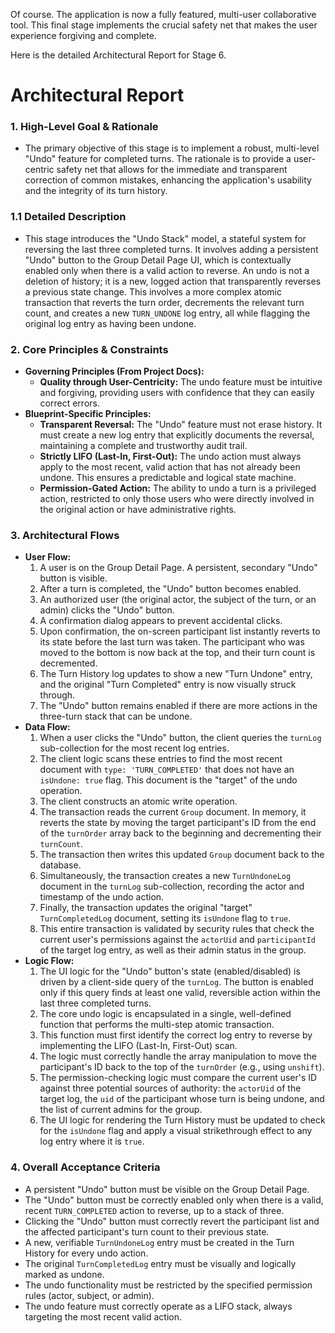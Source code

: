 Of course. The application is now a fully featured, multi-user collaborative tool. This final stage implements the crucial safety net that makes the user experience forgiving and complete.

Here is the detailed Architectural Report for Stage 6.

 # **Architectural Report**

### **1. High-Level Goal & Rationale**
*   The primary objective of this stage is to implement a robust, multi-level "Undo" feature for completed turns. The rationale is to provide a user-centric safety net that allows for the immediate and transparent correction of common mistakes, enhancing the application's usability and the integrity of its turn history.

### **1.1 Detailed Description**
*   This stage introduces the "Undo Stack" model, a stateful system for reversing the last three completed turns. It involves adding a persistent "Undo" button to the Group Detail Page UI, which is contextually enabled only when there is a valid action to reverse. An undo is not a deletion of history; it is a new, logged action that transparently reverses a previous state change. This involves a more complex atomic transaction that reverts the turn order, decrements the relevant turn count, and creates a new `TURN_UNDONE` log entry, all while flagging the original log entry as having been undone.

### **2. Core Principles & Constraints**
*   **Governing Principles (From Project Docs):**
    *   **Quality through User-Centricity:** The undo feature must be intuitive and forgiving, providing users with confidence that they can easily correct errors.
*   **Blueprint-Specific Principles:**
    *   **Transparent Reversal:** The "Undo" feature must not erase history. It must create a new log entry that explicitly documents the reversal, maintaining a complete and trustworthy audit trail.
    *   **Strictly LIFO (Last-In, First-Out):** The undo action must always apply to the most recent, valid action that has not already been undone. This ensures a predictable and logical state machine.
    *   **Permission-Gated Action:** The ability to undo a turn is a privileged action, restricted to only those users who were directly involved in the original action or have administrative rights.

### **3. Architectural Flows**
*   **User Flow:**
    1.  A user is on the Group Detail Page. A persistent, secondary "Undo" button is visible.
    2.  After a turn is completed, the "Undo" button becomes enabled.
    3.  An authorized user (the original actor, the subject of the turn, or an admin) clicks the "Undo" button.
    4.  A confirmation dialog appears to prevent accidental clicks.
    5.  Upon confirmation, the on-screen participant list instantly reverts to its state before the last turn was taken. The participant who was moved to the bottom is now back at the top, and their turn count is decremented.
    6.  The Turn History log updates to show a new "Turn Undone" entry, and the original "Turn Completed" entry is now visually struck through.
    7.  The "Undo" button remains enabled if there are more actions in the three-turn stack that can be undone.
*   **Data Flow:**
    1.  When a user clicks the "Undo" button, the client queries the `turnLog` sub-collection for the most recent log entries.
    2.  The client logic scans these entries to find the most recent document with `type: 'TURN_COMPLETED'` that does not have an `isUndone: true` flag. This document is the "target" of the undo operation.
    3.  The client constructs an atomic write operation.
    4.  The transaction reads the current `Group` document. In memory, it reverts the state by moving the target participant's ID from the end of the `turnOrder` array back to the beginning and decrementing their `turnCount`.
    5.  The transaction then writes this updated `Group` document back to the database.
    6.  Simultaneously, the transaction creates a new `TurnUndoneLog` document in the `turnLog` sub-collection, recording the actor and timestamp of the undo action.
    7.  Finally, the transaction updates the original "target" `TurnCompletedLog` document, setting its `isUndone` flag to `true`.
    8.  This entire transaction is validated by security rules that check the current user's permissions against the `actorUid` and `participantId` of the target log entry, as well as their admin status in the group.
*   **Logic Flow:**
    1.  The UI logic for the "Undo" button's state (enabled/disabled) is driven by a client-side query of the `turnLog`. The button is enabled only if this query finds at least one valid, reversible action within the last three completed turns.
    2.  The core undo logic is encapsulated in a single, well-defined function that performs the multi-step atomic transaction.
    3.  This function must first identify the correct log entry to reverse by implementing the LIFO (Last-In, First-Out) scan.
    4.  The logic must correctly handle the array manipulation to move the participant's ID back to the top of the `turnOrder` (e.g., using `unshift`).
    5.  The permission-checking logic must compare the current user's ID against three potential sources of authority: the `actorUid` of the target log, the `uid` of the participant whose turn is being undone, and the list of current admins for the group.
    6.  The UI logic for rendering the Turn History must be updated to check for the `isUndone` flag and apply a visual strikethrough effect to any log entry where it is `true`.

### **4. Overall Acceptance Criteria**
*   A persistent "Undo" button must be visible on the Group Detail Page.
*   The "Undo" button must be correctly enabled only when there is a valid, recent `TURN_COMPLETED` action to reverse, up to a stack of three.
*   Clicking the "Undo" button must correctly revert the participant list and the affected participant's turn count to their previous state.
*   A new, verifiable `TurnUndoneLog` entry must be created in the Turn History for every undo action.
*   The original `TurnCompletedLog` entry must be visually and logically marked as undone.
*   The undo functionality must be restricted by the specified permission rules (actor, subject, or admin).
*   The undo feature must correctly operate as a LIFO stack, always targeting the most recent valid action.